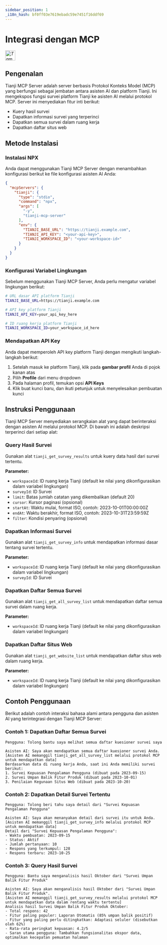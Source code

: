 ```yaml
---
sidebar_position: 1
_i18n_hash: bf0ff03e7619ebadc59e7451f16ddf69
---
```

# Integrasi dengan MCP

<a href="https://cursor.com/install-mcp?name=tianji&config=eyJ0eXBlIjoic3RkaW8iLCJjb21tYW5kIjoibnB4IC15IHRpYW5qaS1tY3Atc2VydmVyIiwiZW52Ijp7IlRJQU5KSV9CQVNFX1VSTCI6IiIsIlRJQU5KSV9BUElfS0VZIjoiIiwiVElBTkpJX1dPUktTUEFDRV9JRCI6IiJ9fQ%3D%3D"><em><img src="https://cursor.com/deeplink/mcp-install-light.svg" alt="Tambahkan server Tianji MCP ke Cursor" height="32" /></em></a>

## Pengenalan

Tianji MCP Server adalah server berbasis Protokol Konteks Model (MCP) yang berfungsi sebagai jembatan antara asisten AI dan platform Tianji. Ini mengekspos fungsi survei platform Tianji ke asisten AI melalui protokol MCP. Server ini menyediakan fitur inti berikut:

- Kuery hasil survei
- Dapatkan informasi survei yang terperinci
- Dapatkan semua survei dalam ruang kerja
- Dapatkan daftar situs web

## Metode Instalasi

### Instalasi NPX

Anda dapat menggunakan Tianji MCP Server dengan menambahkan konfigurasi berikut ke file konfigurasi asisten AI Anda:

```json
{
  "mcpServers": {
    "tianji": {
      "type": "stdio",
      "command": "npx",
      "args": [
        "-y",
        "tianji-mcp-server"
      ],
      "env": {
        "TIANJI_BASE_URL": "https://tianji.example.com",
        "TIANJI_API_KEY": "<your-api-key>",
        "TIANJI_WORKSPACE_ID": "<your-workspace-id>"
      }
    }
  }
}
```

### Konfigurasi Variabel Lingkungan

Sebelum menggunakan Tianji MCP Server, Anda perlu mengatur variabel lingkungan berikut:

```bash
# URL dasar API platform Tianji
TIANJI_BASE_URL=https://tianji.example.com

# API key platform Tianji
TIANJI_API_KEY=your_api_key_here

# ID ruang kerja platform Tianji
TIANJI_WORKSPACE_ID=your_workspace_id_here
```

### Mendapatkan API Key

Anda dapat memperoleh API key platform Tianji dengan mengikuti langkah-langkah berikut:

1. Setelah masuk ke platform Tianji, klik pada **gambar profil** Anda di pojok kanan atas
2. Pilih **Profile** dari menu dropdown
3. Pada halaman profil, temukan opsi **API Keys**
4. Klik buat kunci baru, dan ikuti petunjuk untuk menyelesaikan pembuatan kunci

## Instruksi Penggunaan

Tianji MCP Server menyediakan serangkaian alat yang dapat berinteraksi dengan asisten AI melalui protokol MCP. Di bawah ini adalah deskripsi terperinci dari setiap alat:

### Query Hasil Survei

Gunakan alat `tianji_get_survey_results` untuk kuery data hasil dari survei tertentu.

**Parameter:**

- `workspaceId`: ID ruang kerja Tianji (default ke nilai yang dikonfigurasikan dalam variabel lingkungan)
- `surveyId`: ID Survei
- `limit`: Batas jumlah catatan yang dikembalikan (default 20)
- `cursor`: Kursor paginasi (opsional)
- `startAt`: Waktu mulai, format ISO, contoh: 2023-10-01T00:00:00Z
- `endAt`: Waktu berakhir, format ISO, contoh: 2023-10-31T23:59:59Z
- `filter`: Kondisi penyaring (opsional)

### Dapatkan Informasi Survei

Gunakan alat `tianji_get_survey_info` untuk mendapatkan informasi dasar tentang survei tertentu.

**Parameter:**

- `workspaceId`: ID ruang kerja Tianji (default ke nilai yang dikonfigurasikan dalam variabel lingkungan)
- `surveyId`: ID Survei

### Dapatkan Daftar Semua Survei

Gunakan alat `tianji_get_all_survey_list` untuk mendapatkan daftar semua survei dalam ruang kerja.

**Parameter:**

- `workspaceId`: ID ruang kerja Tianji (default ke nilai yang dikonfigurasikan dalam variabel lingkungan)

### Dapatkan Daftar Situs Web

Gunakan alat `tianji_get_website_list` untuk mendapatkan daftar situs web dalam ruang kerja.

**Parameter:**

- `workspaceId`: ID ruang kerja Tianji (default ke nilai yang dikonfigurasikan dalam variabel lingkungan)

## Contoh Penggunaan

Berikut adalah contoh interaksi bahasa alami antara pengguna dan asisten AI yang terintegrasi dengan Tianji MCP Server:

### Contoh 1: Dapatkan Daftar Semua Survei

```
Pengguna: Tolong bantu saya melihat semua daftar kuesioner survei saya

Asisten AI: Saya akan mendapatkan semua daftar kuesioner survei Anda.
[Asisten AI memanggil tianji_get_all_survey_list melalui protokol MCP untuk mendapatkan data]
Berdasarkan data di ruang kerja Anda, saat ini Anda memiliki survei berikut:
1. Survei Kepuasan Pengalaman Pengguna (dibuat pada 2023-09-15)
2. Survei Umpan Balik Fitur Produk (dibuat pada 2023-10-01)
3. Penilaian Kegunaan Situs Web (dibuat pada 2023-10-20)
```

### Contoh 2: Dapatkan Detail Survei Tertentu

```
Pengguna: Tolong beri tahu saya detail dari "Survei Kepuasan Pengalaman Pengguna"

Asisten AI: Saya akan menanyakan detail dari survei itu untuk Anda.
[Asisten AI memanggil tianji_get_survey_info melalui protokol MCP untuk mendapatkan data]
Detail dari "Survei Kepuasan Pengalaman Pengguna":
- Waktu pembuatan: 2023-09-15
- Status: Aktif
- Jumlah pertanyaan: 10
- Respons yang terkumpul: 128
- Respons terbaru: 2023-10-25
```

### Contoh 3: Query Hasil Survei

```
Pengguna: Bantu saya menganalisis hasil Oktober dari "Survei Umpan Balik Fitur Produk"

Asisten AI: Saya akan menganalisis hasil Oktober dari "Survei Umpan Balik Fitur Produk".
[Asisten AI memanggil tianji_get_survey_results melalui protokol MCP untuk mendapatkan data dalam rentang waktu tertentu]
Analisis hasil Survei Umpan Balik Fitur Produk Oktober:
- Total respons: 42
- Fitur paling populer: Laporan Otomatis (85% umpan balik positif)
- Fitur yang paling perlu ditingkatkan: Adaptasi seluler (disebutkan oleh 62%)
- Rata-rata peringkat kepuasan: 4.2/5
- Saran utama pengguna: Tambahkan fungsionalitas ekspor data, optimalkan kecepatan pemuatan halaman
```
